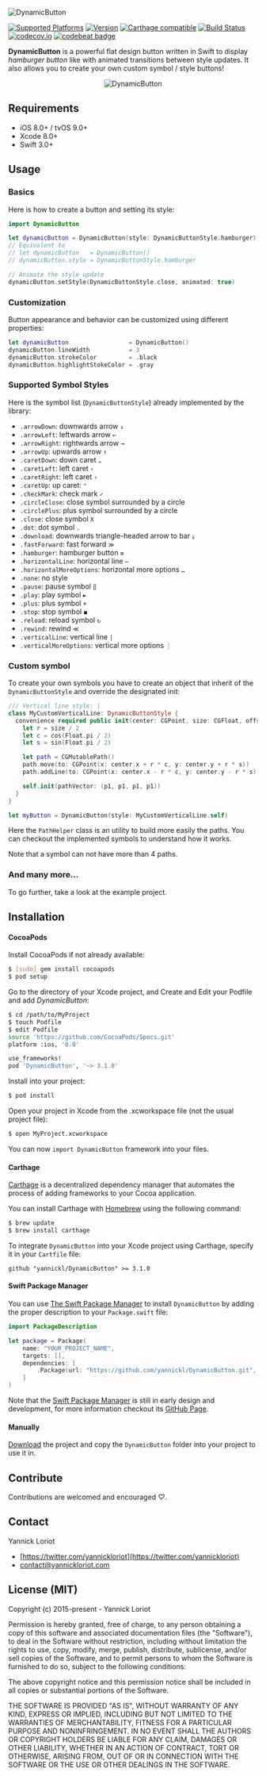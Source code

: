 ![DynamicButton](http://yannickloriot.com/resources/dynamicbutton-header.png)

[![Supported Platforms](https://cocoapod-badges.herokuapp.com/p/DynamicButton/badge.svg)](http://cocoadocs.org/docsets/DynamicButton/) [![Version](https://cocoapod-badges.herokuapp.com/v/DynamicButton/badge.svg)](http://cocoadocs.org/docsets/DynamicButton/) [![Carthage compatible](https://img.shields.io/badge/Carthage-compatible-4BC51D.svg?style=flat)](https://github.com/Carthage/Carthage) [![Build Status](https://travis-ci.org/yannickl/DynamicButton.svg?branch=master)](https://travis-ci.org/yannickl/DynamicButton) [![codecov.io](http://codecov.io/github/yannickl/DynamicButton/coverage.svg?branch=master)](http://codecov.io/github/yannickl/DynamicButton?branch=master) [![codebeat badge](https://codebeat.co/badges/ed7210be-6c9d-43ff-87a0-a10c007fe1b4)](https://codebeat.co/projects/github-com-yannickl-dynamicbutton)

**DynamicButton** is a powerful flat design button written in Swift to display *hamburger button* like with animated transitions between style updates. It also allows you to create your own custom symbol / style buttons!

<p align="center">
  <img src="https://cloud.githubusercontent.com/assets/798235/20039804/d4b533ca-a44a-11e6-8d4e-07aa45ef4a76.gif" alt="DynamicButton" />
</p>

## Requirements

- iOS 8.0+ / tvOS 9.0+
- Xcode 8.0+
- Swift 3.0+

## Usage

### Basics

Here is how to create a button and setting its style:

```swift
import DynamicButton

let dynamicButton = DynamicButton(style: DynamicButtonStyle.hamburger)
// Equivalent to
// let dynamicButton   = DynamicButton()
// dynamicButton.style = DynamicButtonStyle.hamburger

// Animate the style update
dynamicButton.setStyle(DynamicButtonStyle.close, animated: true)
```

### Customization

Button appearance and behavior can be customized using different properties:

```swift
let dynamicButton                 = DynamicButton()
dynamicButton.lineWidth           = 3
dynamicButton.strokeColor         = .black
dynamicButton.highlightStokeColor = .gray
```

### Supported Symbol Styles

Here is the symbol list (`DynamicButtonStyle`) already implemented by the library:

 - `.arrowDown`: downwards arrow `↓`
 - `.arrowLeft`: leftwards arrow `←`
 - `.arrowRight`: rightwards arrow `→`
 - `.arrowUp`: upwards arrow `↑`
 - `.caretDown`: down caret `⌄`
 - `.caretLeft`: left caret `‹`
 - `.caretRight`: left caret `›`
 - `.caretUp`: up caret: `⌃`
 - `.checkMark`: check mark `✓`
 - `.circleClose`: close symbol surrounded by a circle
 - `.circlePlus`: plus symbol surrounded by a circle
 - `.close`: close symbol `X`
 - `.dot`: dot symbol `.`
 - `.download`: downwards triangle-headed arrow to bar `⤓`
 - `.fastForward`: fast forward `≫`
 - `.hamburger`: hamburger button `≡`
 - `.horizontalLine`: horizontal line `―`
 - `.horizontalMoreOptions`: horizontal more options `…`
 - `.none`: no style
 - `.pause`: pause symbol `‖`
 - `.play`: play symbol `►`
 - `.plus`: plus symbol `+`
 - `.stop`: stop symbol `◼`
 - `.reload`: reload symbol `↻`
 - `.rewind`: rewind `≪`
 - `.verticalLine`: vertical line `|`
 - `.verticalMoreOptions`: vertical more options `⋮`

### Custom symbol

To create your own symbols you have to create an object that inherit of the `DynamicButtonStyle` and override the designated init:

```swift
/// Vertical line style: |
class MyCustomVerticalLine: DynamicButtonStyle {
  convenience required public init(center: CGPoint, size: CGFloat, offset: CGPoint, lineWidth: CGFloat) {
    let r = size / 2
    let c = cos(Float.pi / 2)
    let s = sin(Float.pi / 2)

    let path = CGMutablePath()
    path.move(to: CGPoint(x: center.x + r * c, y: center.y + r * s))
    path.addLine(to: CGPoint(x: center.x - r * c, y: center.y - r * s))

    self.init(pathVector: (p1, p1, p1, p1))
  }
}

let myButton = DynamicButton(style: MyCustomVerticalLine.self)
```

Here the `PathHelper` class is an utility to build more easily the paths. You can checkout the implemented symbols to understand how it works.

Note that a symbol can not have more than 4 paths.

### And many more...

To go further, take a look at the example project.

## Installation

#### CocoaPods

Install CocoaPods if not already available:

``` bash
$ [sudo] gem install cocoapods
$ pod setup
```
Go to the directory of your Xcode project, and Create and Edit your Podfile and add _DynamicButton_:

``` bash
$ cd /path/to/MyProject
$ touch Podfile
$ edit Podfile
source 'https://github.com/CocoaPods/Specs.git'
platform :ios, '8.0'

use_frameworks!
pod 'DynamicButton', '~> 3.1.0'
```

Install into your project:

``` bash
$ pod install
```

Open your project in Xcode from the .xcworkspace file (not the usual project file):

``` bash
$ open MyProject.xcworkspace
```

You can now `import DynamicButton` framework into your files.

#### Carthage

[Carthage](https://github.com/Carthage/Carthage) is a decentralized dependency manager that automates the process of adding frameworks to your Cocoa application.

You can install Carthage with [Homebrew](http://brew.sh/) using the following command:

```bash
$ brew update
$ brew install carthage
```

To integrate `DynamicButton` into your Xcode project using Carthage, specify it in your `Cartfile` file:

```ogdl
github "yannickl/DynamicButton" >= 3.1.0
```

#### Swift Package Manager

You can use [The Swift Package Manager](https://swift.org/package-manager) to install `DynamicButton` by adding the proper description to your `Package.swift` file:

```swift
import PackageDescription

let package = Package(
    name: "YOUR_PROJECT_NAME",
    targets: [],
    dependencies: [
        .Package(url: "https://github.com/yannickl/DynamicButton.git", versions: "3.1.0" ..< Version.max)
    ]
)
```

Note that the [Swift Package Manager](https://swift.org/package-manager) is still in early design and development, for more information checkout its [GitHub Page](https://github.com/apple/swift-package-manager).

#### Manually

[Download](https://github.com/YannickL/DynamicButton/archive/master.zip) the project and copy the `DynamicButton` folder into your project to use it in.

## Contribute

Contributions are welcomed and encouraged *♡*.

## Contact

Yannick Loriot
 - [https://twitter.com/yannickloriot](https://twitter.com/yannickloriot)
 - [contact@yannickloriot.com](mailto:contact@yannickloriot.com)


## License (MIT)

Copyright (c) 2015-present - Yannick Loriot

Permission is hereby granted, free of charge, to any person obtaining a copy
of this software and associated documentation files (the "Software"), to deal
in the Software without restriction, including without limitation the rights
to use, copy, modify, merge, publish, distribute, sublicense, and/or sell
copies of the Software, and to permit persons to whom the Software is
furnished to do so, subject to the following conditions:

The above copyright notice and this permission notice shall be included in
all copies or substantial portions of the Software.

THE SOFTWARE IS PROVIDED "AS IS", WITHOUT WARRANTY OF ANY KIND, EXPRESS OR
IMPLIED, INCLUDING BUT NOT LIMITED TO THE WARRANTIES OF MERCHANTABILITY,
FITNESS FOR A PARTICULAR PURPOSE AND NONINFRINGEMENT. IN NO EVENT SHALL THE
AUTHORS OR COPYRIGHT HOLDERS BE LIABLE FOR ANY CLAIM, DAMAGES OR OTHER
LIABILITY, WHETHER IN AN ACTION OF CONTRACT, TORT OR OTHERWISE, ARISING FROM,
OUT OF OR IN CONNECTION WITH THE SOFTWARE OR THE USE OR OTHER DEALINGS IN
THE SOFTWARE.
